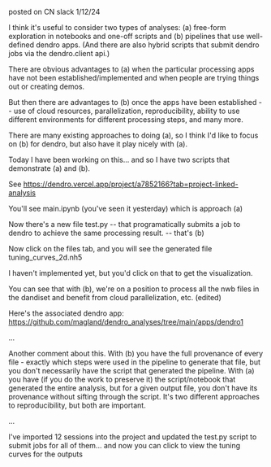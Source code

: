posted on CN slack 1/12/24

I think it's useful to consider two types of analyses: (a) free-form exploration in notebooks and one-off scripts and (b) pipelines that use well-defined dendro apps. (And there are also hybrid scripts that submit dendro jobs via the dendro.client api.)

There are obvious advantages to (a) when the particular processing apps have not been established/implemented and when people are trying things out or creating demos.

But then there are advantages to (b) once the apps have been established -- use of cloud resources, parallelization, reproducibility, ability to use different environments for different processing steps, and many more.

There are many existing approaches to doing (a), so I think I'd like to focus on (b) for dendro, but also have it play nicely with (a).

Today I have been working on this... and so I have two scripts that demonstrate (a) and (b).

See https://dendro.vercel.app/project/a7852166?tab=project-linked-analysis

You'll see main.ipynb (you've seen it yesterday) which is approach (a)

Now there's a new file test.py -- that programatically submits a job to dendro to achieve the same processing result. -- that's (b)

Now click on the files tab, and you will see the generated file tuning_curves_2d.nh5

I haven't implemented yet, but you'd click on that to get the visualization.

You can see that with (b), we're on a position to process all the nwb files in the dandiset and benefit from cloud parallelization, etc. (edited) 

Here's the associated dendro app: https://github.com/magland/dendro_analyses/tree/main/apps/dendro1

...

Another comment about this. With (b) you have the full provenance of every file - exactly which steps were used in the pipeline to generate that file, but you don't necessarily have the script that generated the pipeline. With (a) you have (if you do the work to preserve it) the script/notebook that generated the entire analysis, but for a given output file, you don't have its provenance without sifting through the script. It's two different approaches to reproducibility, but both are important.

...

I've imported 12 sessions into the project and updated the test.py script to submit jobs for all of them... and now you can click to view the tuning curves for the outputs
